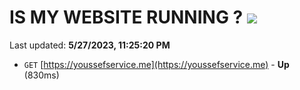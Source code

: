 # IS MY WEBSITE RUNNING ? [![](https://img.shields.io/static/v1?label=Sponsor&message=%E2%9D%A4&logo=GitHub&color=%23fe8e86)](https://github.com/sponsors/<username>)

Last updated: **5/27/2023, 11:25:20 PM**

- `GET` [https://youssefservice.me](https://youssefservice.me) - **Up** (830ms)
